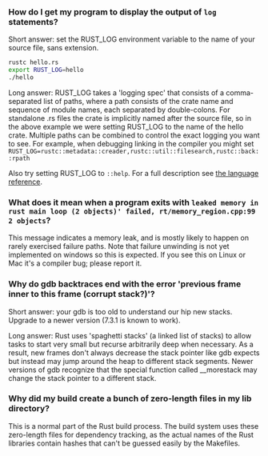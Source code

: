 ### How do I get my program to display the output of `log` statements?

Short answer: set the RUST_LOG environment variable to the name of your source file, sans extension.

```sh
rustc hello.rs
export RUST_LOG=hello
./hello
```

Long answer: RUST_LOG takes a 'logging spec' that consists of a comma-separated list of paths, where a path consists of the crate name and sequence of module names, each separated by double-colons. For standalone .rs files the crate is implicitly named after the source file, so in the above example we were setting RUST_LOG to the name of the hello crate. Multiple paths can be combined to control the exact logging you want to see. For example, when debugging linking in the compiler you might set `RUST_LOG=rustc::metadata::creader,rustc::util::filesearch,rustc::back::rpath`

Also try setting RUST_LOG to `::help`. For a full description see [the language reference][1].

[1]:http://doc.rust-lang.org/doc/rust.html#logging-system

### What does it mean when a program exits with `leaked memory in rust main loop (2 objects)' failed, rt/memory_region.cpp:99 2 objects`?

This message indicates a memory leak, and is mostly likely to happen on rarely exercised failure paths. Note that failure unwinding is not yet implemented on windows so this is expected. If you see this on Linux or Mac it's a compiler bug; please report it.

### Why do gdb backtraces end with the error 'previous frame inner to this frame (corrupt stack?)'?

Short answer: your gdb is too old to understand our hip new stacks. Upgrade to a newer version (7.3.1 is known to work).

Long answer: Rust uses 'spaghetti stacks' (a linked list of stacks) to allow tasks to start very small but recurse arbitrarily deep when necessary. As a result, new frames don't always decrease the stack pointer like gdb expects but instead may jump around the heap to different stack segments. Newer versions of gdb recognize that the special function called __morestack may change the stack pointer to a different stack.

### Why did my build create a bunch of zero-length files in my lib directory?

This is a normal part of the Rust build process. The build system uses these zero-length files for dependency tracking, as the actual names of the Rust libraries contain hashes that can't be guessed easily by the Makefiles.